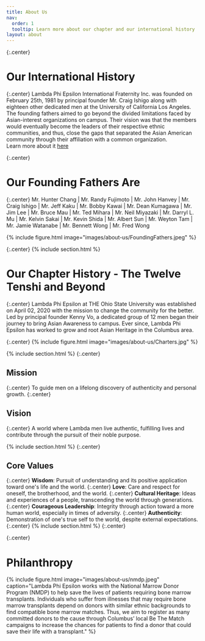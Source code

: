 ```yaml
---
title: About Us
nav:
  order: 1
  tooltip: Learn more about our chapter and our international history
layout: about
---
```

{:.center}
# Our International History
{:.center}
Lambda Phi Epsilon International Fraternity Inc. was founded on February 25th, 1981 by principal founder Mr. Craig Ishigo along with eighteen other dedicated men at the University of California Los Angeles. The founding fathers aimed to go beyond the divided limitations faced by Asian-interest organizations on campus. Their vision was that the members would eventually become the leaders of their respective ethnic communities, and thus, close the gaps that separated the Asian American community through their affiliation with a common organization.
<br>
Learn more about it <a href="https://lambdaphiepsilon.com/about/">here</a>

{:.center}
# Our Founding Fathers Are
{:.center}
Mr. Hunter Chang | Mr. Randy Fujimoto | Mr. John Hanvey | Mr. Craig Ishigo | Mr. Jeff Kaku | Mr. Bobby Kawai | Mr. Dean Kumagawa | Mr. Jim Lee | Mr. Bruce Mau | Mr. Ted Mihara | Mr. Neil Miyazaki | Mr. Darryl L. Mu | Mr. Kelvin Sakai | Mr. Kevin Shida | Mr. Albert Sun | Mr. Weyton Tam | Mr. Jamie Watanabe | Mr. Bennett Wong | Mr. Fred Wong

{%
  include figure.html
  image="images/about-us/FoundingFathers.jpeg"
%}

{:.center}
{% include section.html %}
# Our Chapter History - The Twelve Tenshi and Beyond
{:.center}
Lambda Phi Epsilon at THE Ohio State University was established on April 02, 2020 with the mission to change the community for the better. Led by principal founder Kenny Vo, a dedicated group of 12 men began their journey to bring Asian Awareness to campus. Ever since, Lambda Phi Epsilon has worked to grow and root Asian Heritage in the Columbus area.

{:.center}
{%
  include figure.html
  image="images/about-us/Charters.jpg"
%}

{% include section.html %}
{:.center}
## Mission
{:.center}
To guide men on a lifelong discovery of authenticity and personal growth.
{:.center}
## Vision
{:.center}
A world where Lambda men live authentic, fulfilling lives and contribute through the pursuit of their noble purpose.

{% include section.html %}
{:.center}
## Core Values
{:.center}
**Wisdom**: Pursuit of understanding and its positive application toward one's life and the world.
{:.center}
**Love**: Care and respect for oneself, the brotherhood, and the world.
{:.center}
**Cultural Heritage**: Ideas and experiences of a people, transcending the world through generations.
{:.center}
**Courageous Leadership**: Integrity through action toward a more human world, especially in times of adversity.
{:.center}
**Authenticity**: Demonstration of one's true self to the world, despite external expectations.
{:.center}
{% include section.html %}
{:.center}

{:.center}
# Philanthropy

{%
  include figure.html
  image="images/about-us/nmdp.jpeg"
  caption="Lambda Phi Epsilon works with the National Marrow Donor Program (NMDP) to help save the lives of patients requiring bone marrow transplants. Individuals who suffer from illnesses that may require bone marrow transplants depend on donors with similar ethnic backgrounds to find compatible bone marrow matches. Thus, we aim to register as many committed donors to the cause through Columbus’ local Be The Match campaigns to increase the chances for patients to find a donor that could save their life with a transplant."
%}
